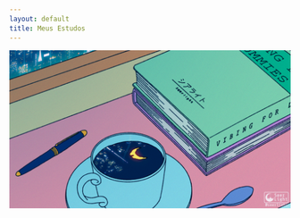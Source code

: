 ```yaml
---
layout: default
title: Meus Estudos
---
```


![d37c900d754bbbe90654605b3b94a8d4.gif](.gitbook/assets/d37c900d754bbbe90654605b3b94a8d4.gif)